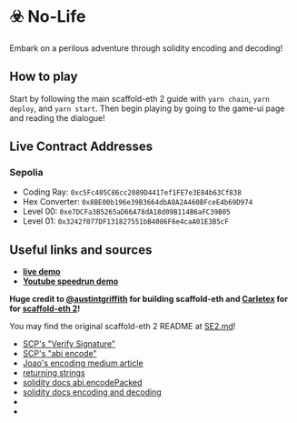# ☣️ No-Life

Embark on a perilous adventure through solidity encoding and decoding!

## How to play

Start by following the main scaffold-eth 2 guide with `yarn chain`, `yarn deploy`, and `yarn start`. Then begin playing by going to the game-ui page and reading the dialogue!

## Live Contract Addresses

### Sepolia

- Coding Ray: `0xc5Fc405C86cc2089D4417ef1FE7e3E84b63Cf838`
- Hex Converter: `0x8BE00b196e39B3664dbA8A2A460BFceE4b69D974`
- Level 00: `0xe7DCFa3B5265aD66A78dA18d09B114B6aFC39B05`
- Level 01: `0x3242f077DF131827551bB4086F6e4caA01E3B5cF`

## Useful links and sources

- **[live demo](https://no-life-rohannero.vercel.app/)**
- **[Youtube speedrun demo](https://youtu.be/pAEtaWvoB_0)**

**Huge credit to [@austintgriffith](https://github.com/austintgriffith) for building scaffold-eth and [Carletex](https://github.com/carletex) for for [scaffold-eth 2](https://github.com/scaffold-eth/se-2)!**

You may find the original scaffold-eth 2 README at [SE2.md](SE2.md)!

- [SCP's "Verify Signature"](https://www.youtube.com/watch?v=vYwYe-Gv_XI)
- [SCP's "abi encode"](https://solidity-by-example.org/abi-encode/)
- [Joao's encoding medium article](https://medium.com/coinmonks/abi-encode-and-decode-using-solidity-2d372a03e110)
- [returning strings](https://solidity-kr.readthedocs.io/ko/latest/frequently-asked-questions.html)
- [solidity docs abi.encodePacked](https://docs.soliditylang.org/en/v0.8.11/abi-spec.html?highlight=encodepacked#non-standard-packed-mode)
- [solidity docs encoding and decoding](https://docs.soliditylang.org/en/v0.8.19/units-and-global-variables.html#abi-encoding-and-decoding-functions)
- []()
- []()
